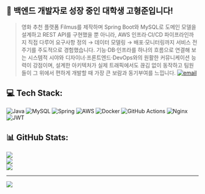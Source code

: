 ## 💫 백엔드 개발자로 성장 중인 대학생 고형준입니다!
> 영화 추천 플랫폼 Filmus를 제작하며 Spring Boot와 MySQL로 도메인 모델을 설계하고 REST API를 구현했을 뿐 아니라, 
> AWS 인프라·CI/CD 파이프라인까지 직접 다루어 요구사항 정의 → 데이터 모델링 → 배포·모니터링까지 서비스 전 주기를 주도적으로 경험했습니다. 
> 기능·DB·인프라를 하나의 흐름으로 연결해 보는 시스템적 시야와 디자이너·프론트엔드·DevOps와의 원활한 커뮤니케이션 능력이 강점이며, 
> 설계한 아키텍처가 실제 트래픽에서도 끊김 없이 동작하고 팀원들이 그 위에서 편하게 개발할 때 가장 큰 보람과 동기부여를 느낍니다.
[![email](https://img.shields.io/badge/Email-D14836?logo=gmail&logoColor=white)](mailto:taco9590@gmail.com) 

## 💻 Tech Stack:
![Java](https://img.shields.io/badge/java-%23ED8B00.svg?style=for-the-badge&logo=openjdk&logoColor=white) ![MySQL](https://img.shields.io/badge/mysql-4479A1.svg?style=for-the-badge&logo=mysql&logoColor=white) ![Spring](https://img.shields.io/badge/spring-%236DB33F.svg?style=for-the-badge&logo=spring&logoColor=white) ![AWS](https://img.shields.io/badge/AWS-%23FF9900.svg?style=for-the-badge&logo=amazon-aws&logoColor=white) ![Docker](https://img.shields.io/badge/docker-%230db7ed.svg?style=for-the-badge&logo=docker&logoColor=white) ![GitHub Actions](https://img.shields.io/badge/github%20actions-%232671E5.svg?style=for-the-badge&logo=githubactions&logoColor=white) ![Nginx](https://img.shields.io/badge/nginx-%23009639.svg?style=for-the-badge&logo=nginx&logoColor=white) ![JWT](https://img.shields.io/badge/JWT-black?style=for-the-badge&logo=JSON%20web%20tokens)
## 📊 GitHub Stats:
![](https://github-readme-stats.vercel.app/api?username=taco-recipe&theme=default_repocard&hide_border=false&include_all_commits=false&count_private=false)<br/>
![](https://nirzak-streak-stats.vercel.app/?user=taco-recipe&theme=default_repocard&hide_border=false)<br/>
![](https://github-readme-stats.vercel.app/api/top-langs/?username=taco-recipe&theme=default_repocard&hide_border=false&include_all_commits=false&count_private=false&layout=compact)

---
[![](https://visitcount.itsvg.in/api?id=taco-recipe&icon=0&color=0)](https://visitcount.itsvg.in)

<!-- Proudly created with GPRM ( https://gprm.itsvg.in ) -->
